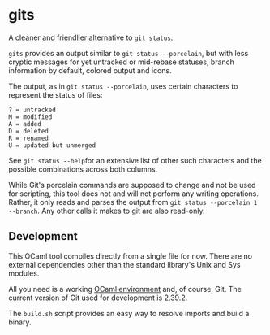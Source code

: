 # gits

A cleaner and friendlier alternative to `git status`.

`gits` provides an output similar to `git status --porcelain`, but with less cryptic messages for yet untracked or mid-rebase statuses, branch information by default, colored output and icons.

The output, as in `git status --porcelain`, uses certain characters to represent the status of files:

```
? = untracked
M = modified
A = added
D = deleted
R = renamed
U = updated but unmerged
```

See `git status --help`for an extensive list of other such characters and the possible combinations across both columns.

While Git's porcelain commands are supposed to change and not be used for scripting, this tool does not and will not perform any writing operations. Rather, it only reads and parses the output from `git status --porcelain 1 --branch`. Any other calls it makes to git are also read-only.

## Development

This OCaml tool compiles directly from a single file for now. There are no external dependencies other than the standard library's Unix and Sys modules.

All you need is a working [OCaml environment](https://ocaml.org/install) and, of course, Git. The current version of Git used for development is 2.39.2.

The `build.sh` script provides an easy way to resolve imports and build a binary.
